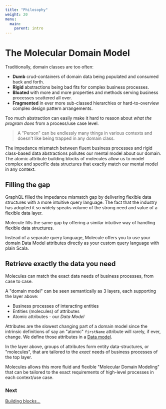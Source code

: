 ```yaml
---
title: "Philosophy"
weight: 20
menu:
  main:
    parent: intro
---
```



# The Molecular Domain Model

Traditionally, domain classes are too often:

- **Dumb** crud-containers of domain data being populated and consumed back and forth.
- **Rigid** abstractions being bad fits for complex business processes.
- **Bloated** with more and more properties and methods serving business processes scattered all over.
- **Fragmented** in ever more sub-classed hierarchies or hard-to-overview complex design pattern arrangements.

Too much abstraction can easily make it hard to reason about _what the program does_ from a process/use case level.

>A "Person" can be endlessly many things in various contexts and doesn't like being trapped in any domain class.

The impedance mismatch between fluent business processes and rigid class-based data abstractions pollutes our mental model about our domain. The atomic attribute building blocks of molecules allow us to model complex and specific data structures that exactly match our mental model in any context.


## Filling the gap

GraphQL filled the impedance mismatch gap by delivering flexible data structures with a more intuitive query language. The fact that the industry has adopted it so widely speaks volume of the strong need and value of a flexible data layer.


Molecule fills the same gap by offering a similar intuitive way of handling flexible data structures. 

Instead of a separate query language, Molecule offers you to use your domain Data Model attributes directly as your custom query language with plain Scala.



## Retrieve exactly the data you need

Molecules can match the exact data needs of business processes, from case to case.

A "domain model" can be seen semantically as 3 layers, each supporting the layer above:

- Business processes of interacting entities
- Entities (molecules) of attributes 
- Atomic attributes - our _Data Model_


Attributes are the slowest changing part of a domain model since the intrinsic definitions of say an "atomic" `firstName` attribute will rarely, if ever, change. We define those attributes in a [Data model](/setup/data-model/). 


In the layer above, groups of attributes form entity data-structures, or "molecules", that are tailored to the _exact_ needs of business processes of the top layer. 

Molecules allows this more fluid and flexible "Molecular Domain Modeling" that can be tailored to the exact requirements of high-level processes in each context/use case. 



### Next

[Building blocks...](/intro/building-blocks)
